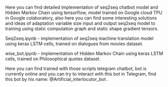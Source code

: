 



Here you can find detailed implementation of seq2seq chatbot model and Hidden Markov Chain using tensorflow, model trained on Google cloud TPU in Google colaboratory, 
also here you can find some interesting solutions and ideas of adaptation variable size input and output seq2seq model to training using  static computation graph and static shape gradient tensors.

Seq2seq.ipynb - implementation of seq2seq machine translation model using keras LSTM cells, trained on dialogues from movies dataset.

wise_bot.ipynb - implementation of Hidden Markov Chain using keras LSTM cells, trained on Philosophical quotes dataset.

Here you can find trained with those scripts telegram chatbot, bot is currently online and you can try to interact with this bot in Telegram, find this bot by his name: @Artificial_interlocutor_bot .

